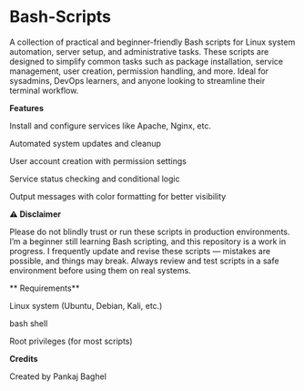 # Bash-Scripts
A collection of practical and beginner-friendly Bash scripts for Linux system automation, server setup, and administrative tasks. These scripts are designed to simplify common tasks such as package installation, service management, user creation, permission handling, and more. Ideal for sysadmins, DevOps learners, and anyone looking to streamline their terminal workflow.



**Features**

Install and configure services like Apache, Nginx, etc.

Automated system updates and cleanup

User account creation with permission settings

Service status checking and conditional logic

Output messages with color formatting for better visibility




**⚠ Disclaimer**

Please do not blindly trust or run these scripts in production environments.
I’m a beginner still learning Bash scripting, and this repository is a work in progress.
I frequently update and revise these scripts — mistakes are possible, and things may break.
Always review and test scripts in a safe environment before using them on real systems.



** Requirements**

Linux system (Ubuntu, Debian, Kali, etc.)

bash shell

Root privileges (for most scripts)


 
 **Credits**
 
Created by Pankaj Baghel

